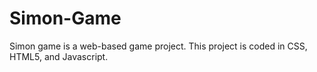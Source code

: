 # Simon-Game
 Simon game is a web-based game project. This project is coded in CSS, HTML5, and Javascript.
